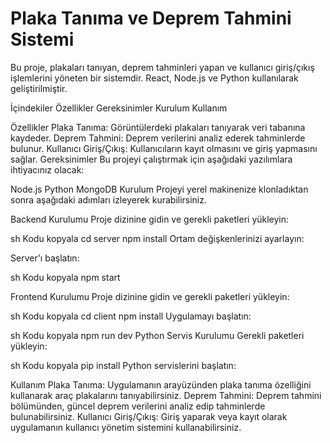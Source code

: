 # Plaka Tanıma ve Deprem Tahmini Sistemi
Bu proje, plakaları tanıyan, deprem tahminleri yapan ve kullanıcı giriş/çıkış işlemlerini yöneten bir sistemdir. React, Node.js ve Python kullanılarak geliştirilmiştir.

İçindekiler
Özellikler
Gereksinimler
Kurulum
Kullanım

Özellikler
Plaka Tanıma: Görüntülerdeki plakaları tanıyarak veri tabanına kaydeder.
Deprem Tahmini: Deprem verilerini analiz ederek tahminlerde bulunur.
Kullanıcı Giriş/Çıkış: Kullanıcıların kayıt olmasını ve giriş yapmasını sağlar.
Gereksinimler
Bu projeyi çalıştırmak için aşağıdaki yazılımlara ihtiyacınız olacak:

Node.js
Python
MongoDB
Kurulum
Projeyi yerel makinenize klonladıktan sonra aşağıdaki adımları izleyerek kurabilirsiniz.

Backend Kurulumu
Proje dizinine gidin ve gerekli paketleri yükleyin:

sh
Kodu kopyala
cd server
npm install
Ortam değişkenlerinizi ayarlayın:

Server'ı başlatın:

sh
Kodu kopyala
npm start

Frontend Kurulumu
Proje dizinine gidin ve gerekli paketleri yükleyin:

sh
Kodu kopyala
cd client
npm install
Uygulamayı başlatın:

sh
Kodu kopyala
npm run dev
Python Servis Kurulumu
Gerekli paketleri yükleyin:

sh
Kodu kopyala
pip install 
Python servislerini başlatın:

Kullanım
Plaka Tanıma: Uygulamanın arayüzünden plaka tanıma özelliğini kullanarak araç plakalarını tanıyabilirsiniz.
Deprem Tahmini: Deprem tahmini bölümünden, güncel deprem verilerini analiz edip tahminlerde bulunabilirsiniz.
Kullanıcı Giriş/Çıkış: Giriş yaparak veya kayıt olarak uygulamanın kullanıcı yönetim sistemini kullanabilirsiniz.
